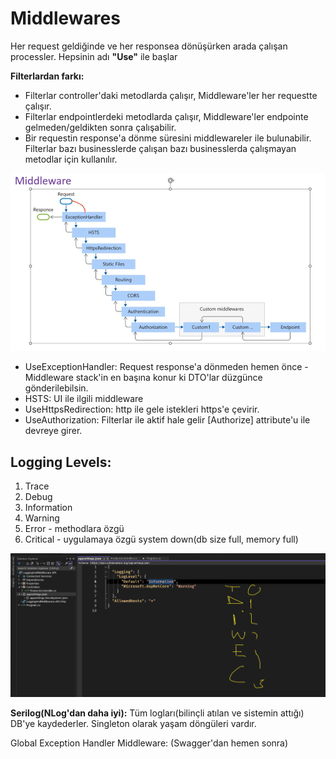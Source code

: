 # Middlewares

Her request geldiğinde ve her responsea dönüşürken arada çalışan processler. Hepsinin adı **"Use"** ile başlar

**Filterlardan farkı:**
- Filterlar controller'daki metodlarda çalışır, Middleware'ler her requestte çalışır.
- Filterlar endpointlerdeki metodlarda çalışır, Middleware'ler endpointe gelmeden/geldikten sonra çalışabilir.
- Bir requestin response'a dönme süresini middlewareler ile bulunabilir. Filterlar bazı businesslerde çalışan bazı businesslerda çalışmayan metodlar için kullanılır.

![middlewares](middlewares.png)
- UseExceptionHandler: Request response'a dönmeden hemen önce - Middleware stack'in en başına konur ki DTO'lar düzgünce gönderilebilsin.
- HSTS: UI ile ilgili middleware
- UseHttpsRedirection: http ile gele istekleri https'e çevirir.
- UseAuthorization: Filterlar ile aktif hale gelir [Authorize] attribute'u ile devreye girer.

## **Logging Levels:**
1) Trace
2) Debug
3) Information
4) Warning
5) Error - methodlara özgü
6) Critical - uygulamaya özgü system down(db size full, memory full)

![logging_levels](logging_levels.png)

**Serilog(NLog'dan daha iyi):**
Tüm logları(bilinçli atılan ve sistemin attığı) DB'ye kaydederler. Singleton olarak yaşam döngüleri vardır.

Global Exception Handler Middleware:
(Swagger'dan hemen sonra)
